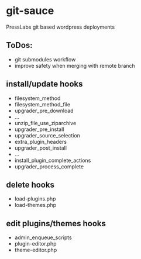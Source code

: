 git-sauce
=========

PressLabs git based wordpress deployments


## ToDos:

 * git submodules workflow
 * improve safety when merging with remote branch

## install/update hooks

 * filesystem_method
 * filesystem_method_file
 * upgrader_pre_download
 * ...
 * unzip_file_use_ziparchive
 * upgrader_pre_install
 * upgrader_source_selection
 * extra_plugin_headers
 * upgrader_post_install
 * ...
 * install_plugin_complete_actions
 * upgrader_process_complete

## delete hooks

 * load-plugins.php
 * load-themes.php


## edit plugins/themes hooks

 * admin_enqueue_scripts
 * plugin-editor.php
 * theme-editor.php


